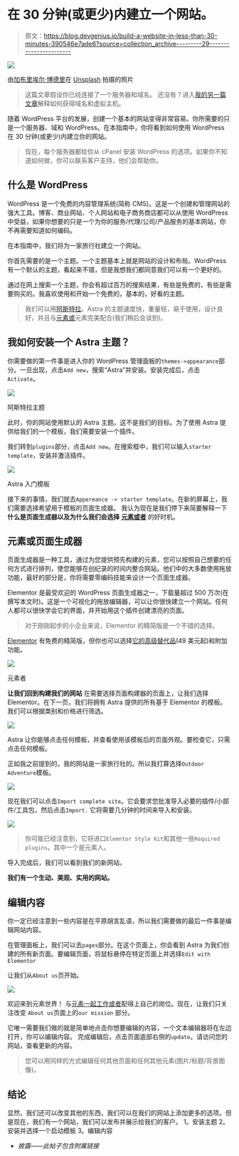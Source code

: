 # 在 30 分钟(或更少)内建立一个网站。

> 原文：<https://blog.devgenius.io/build-a-website-in-less-than-30-minutes-390546e7ade6?source=collection_archive---------29----------------------->

![](img/88ef900b72658b5b4ff20c5b935b9091.png)

由[加布里埃尔·博德里](https://unsplash.com/@gbeaudry?utm_source=medium&utm_medium=referral)在 [Unsplash](https://unsplash.com?utm_source=medium&utm_medium=referral) 拍摄的照片

> 这篇文章假设你已经连接了一个服务器和域名。
> 还没有？进入[我的另一篇文章](https://medium.com/@mayasavir/getting-started-with-domain-and-hosting-for-your-website-9b819c974fd8)解释如何获得域名和虚拟主机。

随着 WordPress 平台的发展，创建一个基本的网站变得非常容易。你所需要的只是一个服务器、域和 WordPress。在本指南中，你将看到如何使用 WordPress 在 30 分钟(或更少)内建立你的网站。

> 现在，每个服务器都给你从 cPanel 安装 WordPress 的选项。如果你不知道如何做，你可以联系客户支持，他们会帮助你。

## 什么是 WordPress

WordPress 是一个免费的内容管理系统(简称 CMS)。这是一个创建和管理网站的强大工具。博客、商业网站、个人网站和电子商务商店都可以从使用 WordPress 中受益，如果你想要的只是一个为你的服务/代理/公司/产品服务的基本网站，你不再需要知道如何编码。

在本指南中，我们将为一家旅行社建立一个网站。

你首先需要的是一个主题。一个主题基本上就是网站的设计和布局。WordPress 有一个默认的主题，看起来不错，但是我想我们都同意我们可以有一个更好的。

通过在网上搜索一个主题，你会有超过百万的搜索结果，有些是免费的，有些是需要购买的。我喜欢使用和开始一个免费的，基本的，好看的主题。

> 我们可以用[阿斯特拉](https://wpastra.com/ready-websites/?type=free&page-builder=elementor?bsf=5326)。Astra 的主题速度快，重量轻，易于使用，设计良好，并且与[元素或](https://elementor.com/?ref=13682)元素完美配合(我们稍后会谈到)。

## 我如何安装一个 Astra 主题？

你需要做的第一件事是进入你的 WordPress 管理面板的`themes->appearance`部分。一旦出现，点击`Add new`，搜索“Astra”并安装。安装完成后，点击`Activate`。

![](img/a7adc9501ba91b8c9fe2ced0a763caa6.png)

阿斯特拉主题

此时，你的网站使用默认的 Astra 主题。这不是我们的目标。为了使用 Astra 提供给我们的一个模板，我们需要安装一个插件。

我们转到`plugins`部分，点击`Add new`。在搜索框中，我们可以输入`starter template`，安装并激活插件。

![](img/4f8f481cc79d6a89f79c7c4c6354edd7.png)

Astra 入门模板

接下来的事情，我们就去`Appereance -> starter template`。在新的屏幕上，我们需要选择希望用于模板的页面生成器。
我认为现在是我们停下来简要解释一下**什么是页面生成器以及为什么我们会选择** [**元素或者**](https://elementor.com/?ref=13682) 的好时机。

## 元素或页面生成器

页面生成器是一种工具，通过为您提供预先构建的元素，您可以按照自己想要的任何方式进行排列，使您能够在创纪录的时间内整合网站。他们中的大多数使用拖放功能，最好的部分是，你将需要零编码技能来设计一个页面生成器。

Elementor 是最受欢迎的 WordPress 页面生成器之一，下载量超过 500 万次(在撰写本文时)。这是一个可视化的拖放编辑器，可以让你很快建立一个网站。任何人都可以很快学会它的界面，并开始用这个插件创建漂亮的页面。

> 对于刚刚起步的小企业来说，Elementor 的精简版是一个不错的选择。

[Elementor](https://elementor.com/?ref=13682) 有免费的精简版，但你也可以选择[它的高级替代品](https://elementor.com/?ref=2134)(49 美元起)和附加功能。

![](img/e609eaed4be3105b1e385b99443f8975.png)

元素者

**让我们回到构建我们的网站** 在需要选择页面构建器的页面上，让我们选择 Elementor。在下一页，我们将拥有 Astra 提供的所有基于 Elementor 的模板。我们可以根据类别和价格进行筛选。

![](img/d1d8d11bb8ccdb26df4bca504d410698.png)

Astra 让你能够点击任何模板，并查看使用该模板后的页面外观。要检查它，只需点击任何模板。

正如我之前提到的，我的网站是一家旅行社的。所以我打算选择`Outdoor Adventure`模板。

![](img/4e09de8760ff7b457a2d3695bfc4a9e8.png)

现在我们可以点击`Import complete site`。它会要求您批准导入必要的插件/小部件/工具包，然后点击`Import.` 它将需要几分钟的时间来导入和安装。

![](img/6ce297564e601e38b660ec334342aa3f.png)

> 你可能已经注意到，它将进口`Elemntor Style Kit`和其他一些`Required plugins`。其中一个是元素人。

导入完成后，我们可以看到我们的新网站。

**我们有一个生动、美观、实用的网站。**

## 编辑内容

你一定已经注意到一些内容是在平原胡言乱语，所以我们需要做的最后一件事是编辑网站内容。

在管理面板上，我们可以去`pages`部分。在这个页面上，你会看到 Astra 为我们创建的所有新页面。要编辑页面，将鼠标悬停在特定页面上并选择`Edit with Elementor`

让我们从`About us`页开始。

![](img/e8a49dff83e03b28654842f3a7f6d64a.png)

欢迎来到元素世界！
与[元素一起工作或者](https://elementor.com/?ref=13682)配得上自己的岗位。现在，让我们只关注改变 `About us`页面上的`our mission` 部分。

它唯一需要我们做的就是简单地点击你想要编辑的内容，一个文本编辑器将在左边打开，你可以编辑内容。
完成编辑后，点击页面底部右侧的`update`。请访问您的网站，查看更新的内容。

> 您可以用同样的方式编辑任何其他页面和任何其他元素(图片/标题/背景图像)。

## 结论

显然，我们还可以改变其他的东西，我们可以在我们的网站上添加更多的选项。但是现在，我们有一个网站，我们可以发布并展示给我们的客户。
1。安装主题
2。安装并选择一个启动模板
3。编辑内容

*   *披露——此帖子包含附属链接*